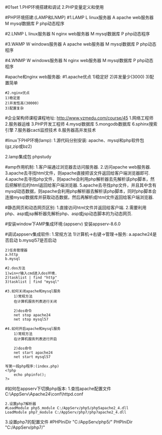 #01set
	1.PHP环境搭建和调试
	2.PHP变量定义和使用

#PHP环境搭建:(LAMP和LNMP)
#1.LAMP
	L linux服务器
	A apache web服务器
	M mysql数据库
	P php动态程序

#2.LNMP
	L linux服务器
	N nginx web服务器
	M mysql数据库
	P php动态程序

#3.WAMP
	W windows服务器
	A apache web服务器
	M mysql数据库
	P php动态程序

#4.WNMP
	W windows服务器
	N nginx web服务器
	M mysql数据库
	P php动态程序

#apache和nginx web服务器:
	#1.apache优点
	1)稳定好
	2)并发量少(3000)
	3)配置简单

	#2.nginx优点
	1)稳定差
	2)并发性高(30000)
	3)配置复杂

#企业架构师课程课程地址:
http://www.yzmedu.com/course/45
1.网络工程师
2.服务器运维
3.PHP开发工程师
4.mysql数据库
5.mongodb数据库
6.sphinx搜索引擎
7.服务器cacti监控技术
8.服务器高并发技术

#linux下PHP环境(lamp):
1.源代码分别安装: apache、mysql和php软件包(gz,zip或bz2)

2.lamp集成包
phpstudy

#amp作用机制:
	1.客户端通过浏览器去访问服务器.
	2.访问apache web服务器.
	3.apache去寻找html文件，则apache直接把该文件返回给客户端浏览器即可.
	4.apache去寻找php文件，则apache会利用php解析器去先解析该php脚本，然后把解析后的html返回给客户端浏览器.
	5.apache去寻找php文件，并且其中含有mysql动态数据，则apache会利用php解析器去解析该php脚本，同时php脚本会连接mysql数据库并获取动态数据，然后再解析成html文件返回给客户端浏览器.

#静态网页和动态网页区别:
	1.直接访问html文件并返回给客户端.
	2.需要利用php、asp或jsp解析器先解析php、asp或jsp动态脚本的为动态网页.

#安装window下AMP集成环境:(appserv)
安装appserv-8.6.0

#调试appserv集成软件:
	1.常规方法
	1)计算机->右键->管理->服务:
	a.apache24是否启动
	b.mysql57是否启动

	2)任务管理器
	a.http
	b.mysql

	#2.dos方法
	1)win+r输入cmd进入dos环境.
	2)tasklist | find "http"
	3)tasklist | find "mysql"

	#3.如何关闭apache和mysql服务
		1)常规方法
		在计算机服务列表进行关闭

		2)dos命令
		net stop apache24
		net stop mysql57

	#4.如何开启apache和mysql服务
		1)常规方法
		在计算机服务列表进行开启

		2)dos命令
		net start apache24
		net start mysql57

	写第一段php程序:(index.php)
	<?php
		echo phpinfo();
	?>

#如何在appserv下切换php版本:
	1.查找apache配置文件
	C:\AppServ\Apache24\conf\httpd.conf

	2.设置php7解析器
	#LoadModule php5_module C:/AppServ/php5/php5apache2_4.dll
	LoadModule php7_module C:/AppServ/php7/php7apache2_4.dll

3.设置php7的配置文件
	#PHPIniDir "C:/AppServ/php5/"
	PHPIniDir "C:/AppServ/php7/"

